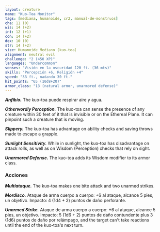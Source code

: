 ```yaml
---
layout: creature
name: "Kuo-Toa Monitor"
tags: [mediana, humanoide, cr2, manual-de-monstruos]
cha: 11 (0)
wis: 14 (+2)
int: 12 (+1)
con: 14 (+2)
dex: 10 (0)
str: 14 (+2)
size: Humanoide Mediano (kuo-toa)
alignment: neutral evil
challenge: "2 (450 XP)"
languages: "Undercommon"
senses: "Visión en la oscuridad 120 ft. (36 mts)"
skills: "Percepción +6, Religión +4"
speed: "33 ft., nadando 30 ft."
hit_points: "65 (10d8+20)"
armor_class: "13 (natural armor, unarmored defense)"
---
```


***Anfibio.*** The kuo-toa puede respirar aire y agua.

***Otherwordly Perception.*** The kuo-toa can sense the presence of any creature within 30 feet of it that is invisible or on the Ethereal Plane. It can pinpoint such a creature that is moving.

***Slippery.*** The kuo-toa has advantage on ability checks and saving throws made to escape a grapple.

***Sunlight Sensitivity.*** While in sunlight, the kuo-toa has disadvantage on attack rolls, as well as on Wisdom (Perception) checks that rely on sight.

***Unarmored Defense.*** The kuo-toa adds its Wisdom modifier to its armor class.

### Acciones

***Multiataque.*** The kuo-toa makes one bite attack and two unarmed strikes.

***Mordisco.*** Ataque de arma cuerpo a cuerpo: +6 al ataque, alcance 5 pies, un objetivo. Impacto: 4 (1d4 + 2) puntos de daño perforante.

***Unarmed Strike.*** Ataque de arma cuerpo a cuerpo: +6 al ataque, alcance 5 pies, un objetivo. Impacto: 5 (1d6 + 2) puntos de daño contundente plus 3 (1d6) puntos de daño por relámpago, and the target can't take reactions until the end of the kuo-toa's next turn.